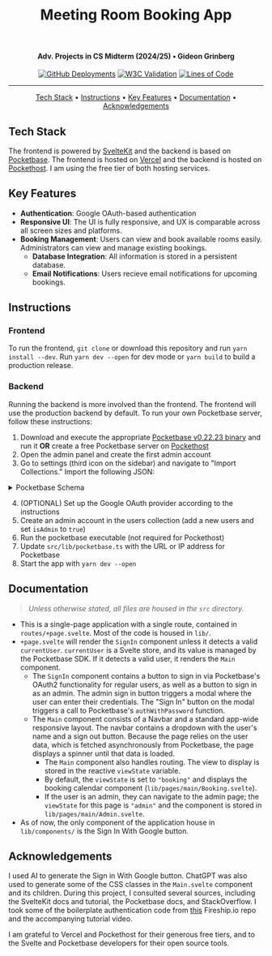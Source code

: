 <center>
<h1>Meeting Room Booking App</h1>
<br/>
<h4>Adv. Projects in CS Midterm (2024/25) • Gideon Grinberg</h4>
<a href="https://github.com/gideongrinberg/cs_midterm/deployments"><img src="https://img.shields.io/github/deployments/gideongrinberg/cs_midterm/production?style=plastic&label=build%20status" alt="GitHub Deployments"></a> <a href="https://validator.w3.org/nu/?doc=https%3A%2F%2Fcs-midterm.vercel.app%2F"><img src="https://img.shields.io/w3c-validation/html?targetUrl=https%3A%2F%2Fcs-midterm.vercel.app%2F&style=plastic" alt="W3C Validation"></a> <a href="https://github.com/gideongrinberg/cs_midterm"><img src="https://tokei.rs/b1/github/gideongrinberg/cs_midterm?category=lines" alt="Lines of Code"></a>
<br/><hr/>
<p> 
    <a href="#tech-stack">Tech Stack</a> • 
    <a href="#instructions">Instructions</a> •
    <a href="#key-features">Key Features</a> •
    <a href="#documentation">Documentation</a> •
    <a href="#acknowledgements">Acknowledgements</a>
</p>
</center>

## Tech Stack
The frontend is powered by [SvelteKit](https://sveltejs.org) and the backend is based on [Pocketbase](https://pocketbase.io). The frontend is hosted on [Vercel](https://vercel.com) and the backend is hosted on [Pockethost](https://pockethost.io). I am using the free tier of both hosting services. 

## Key Features

- **Authentication**: Google OAuth-based authentication
- **Responsive UI**: The UI is fully responsive, and UX is comparable across all screen sizes and platforms.
- **Booking Management**: Users can view and book available rooms easily. Administrators can view and manage existing bookings.
    - **Database Integration**: All information is stored in a persistent database.
    - **Email Notifications**: Users recieve email notifications for upcoming bookings.

## Instructions

### Frontend
To run the frontend, `git clone` or download this repository and run `yarn install --dev`. Run `yarn dev --open` for dev mode or `yarn build` to build a production release. 

### Backend
Running the backend is more involved than the frontend. The frontend will use the production backend by default. To run your own Pocketbase server, follow these instructions:
1. Download and execute the appropriate [Pocketbase v0.22.23 binary](https://github.com/pocketbase/pocketbase/releases/tag/v0.22.23) and run it **OR** create a free Pocketbase server on [Pockethost](https://pockethost.io)
2. Open the admin panel and create the first admin account
3. Go to settings (third icon on the sidebar) and navigate to "Import Collections." Import the following JSON:
<details>
<summary>Pocketbase Schema</summary>
<pre>
[
    {
        "id": "_pb_users_auth_",
        "name": "users",
        "type": "auth",
        "system": false,
        "schema": [
            {
                "system": false,
                "id": "users_name",
                "name": "name",
                "type": "text",
                "required": false,
                "presentable": false,
                "unique": false,
                "options": {
                    "min": null,
                    "max": null,
                    "pattern": ""
                }
            },
            {
                "system": false,
                "id": "users_avatar",
                "name": "avatar",
                "type": "file",
                "required": false,
                "presentable": false,
                "unique": false,
                "options": {
                    "mimeTypes": [
                        "image/jpeg",
                        "image/png",
                        "image/svg+xml",
                        "image/gif",
                        "image/webp"
                    ],
                    "thumbs": null,
                    "maxSelect": 1,
                    "maxSize": 5242880,
                    "protected": false
                }
            },
            {
                "system": false,
                "id": "c5gydiib",
                "name": "isAdmin",
                "type": "bool",
                "required": false,
                "presentable": false,
                "unique": false,
                "options": {}
            }
        ],
        "indexes": [],
        "listRule": "id = @request.auth.id",
        "viewRule": "id = @request.auth.id",
        "createRule": "",
        "updateRule": "id = @request.auth.id",
        "deleteRule": "id = @request.auth.id",
        "options": {
            "allowEmailAuth": true,
            "allowOAuth2Auth": true,
            "allowUsernameAuth": true,
            "exceptEmailDomains": null,
            "manageRule": null,
            "minPasswordLength": 8,
            "onlyEmailDomains": null,
            "onlyVerified": false,
            "requireEmail": false
        }
    },
    {
        "id": "7zlyitng1hup18b",
        "name": "bookings",
        "type": "base",
        "system": false,
        "schema": [
            {
                "system": false,
                "id": "mjlycknd",
                "name": "index",
                "type": "text",
                "required": false,
                "presentable": false,
                "unique": false,
                "options": {
                    "min": null,
                    "max": null,
                    "pattern": ""
                }
            },
            {
                "system": false,
                "id": "uyzgn0g5",
                "name": "name",
                "type": "text",
                "required": false,
                "presentable": false,
                "unique": false,
                "options": {
                    "min": null,
                    "max": null,
                    "pattern": ""
                }
            },
            {
                "system": false,
                "id": "eb84pmvq",
                "name": "email",
                "type": "email",
                "required": false,
                "presentable": false,
                "unique": false,
                "options": {
                    "exceptDomains": null,
                    "onlyDomains": null
                }
            },
            {
                "system": false,
                "id": "ttnrzlrc",
                "name": "room",
                "type": "text",
                "required": false,
                "presentable": false,
                "unique": false,
                "options": {
                    "min": null,
                    "max": null,
                    "pattern": ""
                }
            },
            {
                "system": false,
                "id": "qymt6yu8",
                "name": "period",
                "type": "text",
                "required": false,
                "presentable": false,
                "unique": false,
                "options": {
                    "min": null,
                    "max": null,
                    "pattern": ""
                }
            },
            {
                "system": false,
                "id": "q5vjp8hz",
                "name": "date",
                "type": "text",
                "required": false,
                "presentable": false,
                "unique": false,
                "options": {
                    "min": null,
                    "max": null,
                    "pattern": ""
                }
            }
        ],
        "indexes": [
            "CREATE UNIQUE INDEX `idx_RiNvW73` ON `bookings` (`index`)"
        ],
        "listRule": "",
        "viewRule": "",
        "createRule": "",
        "updateRule": null,
        "deleteRule": null,
        "options": {}
    }
]
</pre>
</details>

4. (OPTIONAL) Set up the Google OAuth provider according to the instructions
5. Create an admin account in the users collection (add a new users and set `isAdmin` to `true`)
6. Run the pocketbase executable (not required for Pockethost)
7. Update `src/lib/pocketbase.ts` with the URL or IP address for Pocketbase
8. Start the app with `yarn dev --open`

## Documentation
> *Unless otherwise stated, all files are housed in the `src` directory.*


- This is a single-page application with a single route, contained in `routes/+page.svelte`. Most of the code is housed in `lib/`. 
- `+page.svelte` will render the `SignIn` component unless it detects a valid `currentUser`. `currentUser` is a Svelte store, and its value is managed by the Pocketbase SDK. If it detects a valid user, it renders the `Main` component. 
    - The `SignIn` component contains a button to sign in via Pocketbase's OAuth2 functionality for regular users, as well as a button to sign in as an admin. The admin sign in button triggers a modal where the user can enter their credentials. The "Sign In" button on the modal triggers a call to Pocketbase's `authWithPassword` function.
    - The `Main` component consists of a Navbar and a standard app-wide responsive layout. The navbar contains a dropdown with the user's name and a sign out button. Because the page relies on the user data, which is fetched asynchronously from Pocketbase, the page displays a spinner until that data is loaded. 
        - The `Main` component also handles routing. The view to display is stored in the reactive `viewState` variable. 
        - By default, the `viewState` is set to `"booking"` and displays the booking calendar component (`lib/pages/main/Booking.svelte`). 
        - If the user is an admin, they can navigate to the admin page; the `viewState` for this page is `"admin"` and the component is stored in `lib/pages/main/Admin.svelte`.
- As of now, the only component of the application house in `lib/components/` is the Sign In With Google button.

## Acknowledgements

I used AI to generate the Sign in With Google button. ChatGPT was also used to generate some of the CSS classes in the `Main.svelte` component and its children. During this project, I consulted several sources, including the SvelteKit docs and tutorial, the Pocketbase docs, and StackOverflow. I took some of the boilerplate authentication code from [this](https://github.com/fireship-io/pocketchat-tutorial/tree/main) Fireship.io repo and the accompanying tutorial video. 

I am grateful to Vercel and Pockethost for their generous free tiers, and to the Svelte and Pocketbase developers for their open source tools. 